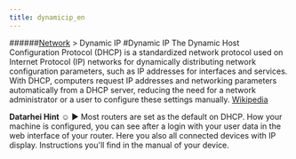 ```yaml
---
title: dynamicip_en
---
```

######[Network](/restreamer/wiki/networktechnology_en.html) > Dynamic IP
#Dynamic IP
The Dynamic Host Configuration Protocol (DHCP) is a standardized network protocol used on Internet Protocol (IP) networks for dynamically distributing network configuration parameters, such as IP addresses for interfaces and services. With DHCP, computers request IP addresses and networking parameters automatically from a DHCP server, reducing the need for a network administrator or a user to configure these settings manually. <a href="https://en.wikipedia.org/wiki/Dynamic_Host_Configuration_Protocol" target="_blank">Wikipedia</a> 

**Datarhei Hint** ☺ ► Most routers are set as the default on DHCP. How your machine is configured, you can see after a login with your user data in the web interface of your router. Here you also all connected devices with IP display. Instructions you'll find in the manual of your device.